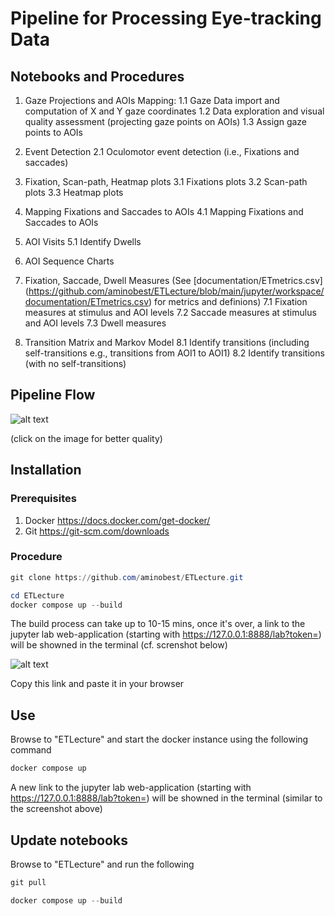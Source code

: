 # Pipeline for Processing Eye-tracking Data

## Notebooks and Procedures

1. Gaze Projections and AOIs Mapping: 
	1.1 Gaze Data import and computation of X and Y gaze coordinates
	1.2  Data exploration and visual quality assessment (projecting gaze points on AOIs)
	1.3 Assign gaze points to AOIs
	
2.  Event Detection
	2.1 Oculomotor event detection (i.e., Fixations and saccades)

3. Fixation, Scan-path, Heatmap plots
	3.1 Fixations plots
	3.2 Scan-path plots
	3.3 Heatmap plots

4.  Mapping Fixations and Saccades to AOIs
	4.1 Mapping Fixations and Saccades to AOIs

5. AOI Visits
	5.1 Identify Dwells


6. AOI Sequence Charts


7. Fixation, Saccade, Dwell Measures (See [documentation/ETmetrics.csv]
(https://github.com/aminobest/ETLecture/blob/main/jupyter/workspace/documentation/ETmetrics.csv) for metrics and definions)
	7.1 Fixation measures at stimulus and AOI levels
	7.2 Saccade measures at stimulus and AOI levels
	7.3 Dwell measures
	
8. Transition Matrix and Markov Model
	8.1 Identify transitions (including self-transitions e.g., transitions from AOI1 to AOI1)
	8.2 Identify transitions (with no self-transitions)

## Pipeline Flow


![alt text](https://github.com/aminobest/ETLecture/blob/main/jupyter/workspace/pipeLineBPMNModel.png?raw=true)

(click on the image for better quality)

## Installation

### Prerequisites

1. Docker https://docs.docker.com/get-docker/
2. Git https://git-scm.com/downloads

### Procedure

```powershell
git clone https://github.com/aminobest/ETLecture.git
```

```powershell
cd ETLecture
docker compose up --build
```

The build process can take up to 10-15 mins, once it's over, a link to the jupyter lab web-application (starting with https://127.0.0.1:8888/lab?token=) will be showned in the terminal (cf. screnshot below)

![alt text](https://github.com/aminobest/ETLecture/blob/main/jupyter/jupyterLinkExample.png?raw=true)

Copy this link and paste it in your browser

## Use

Browse to "ETLecture" and start the docker instance using the following command

```powershell
docker compose up
```

 A new link to the jupyter lab web-application (starting with https://127.0.0.1:8888/lab?token=) will be showned in the terminal (similar to the screenshot above)

## Update notebooks

Browse to "ETLecture" and run the following

```powershell
git pull
```

```powershell
docker compose up --build
```
